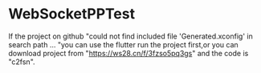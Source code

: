 # WebSocketPPTest
If the project on github "could not find included file 'Generated.xconfig' in search path ... "you can  use the flutter run the project first,or you can download project from "https://ws28.cn/f/3fzso5pq3gs" and the code is "c2fsn".
